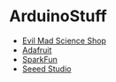 # ArduinoStuff
 * [Evil Mad Science Shop](http://evilmadscience.com/)
 * [Adafruit](http://adafruit.com/)
 * [SparkFun](http://www.sparkfun.com/)
 * [Seeed Studio](http://www.seeedstudio.com/depot/)

